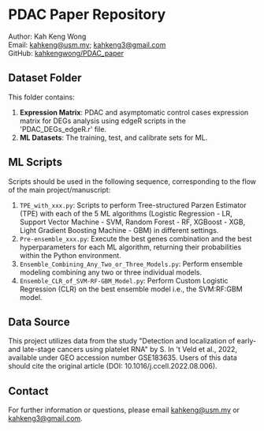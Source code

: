 # PDAC Paper Repository
Author: Kah Keng Wong  
Email: [kahkeng@usm.my](mailto:kahkeng@usm.my); [kahkeng3@gmail.com](mailto:kahkeng3@gmail.com)  
GitHub: [kahkengwong/PDAC_paper](https://github.com/kahkengwong/PDAC_paper)

## Dataset Folder
This folder contains:
1. **Expression Matrix**: PDAC and asymptomatic control cases expression matrix for DEGs analysis using edgeR scripts in the 'PDAC_DEGs_edgeR.r' file.
2. **ML Datasets**: The training, test, and calibrate sets for ML.

## ML Scripts
Scripts should be used in the following sequence, corresponding to the flow of the main project/manuscript:
1. `TPE_with_xxx.py`: Scripts to perform Tree-structured Parzen Estimator (TPE) with each of the 5 ML algorithms (Logistic Regression - LR, Support Vector Machine - SVM, Random Forest - RF, XGBoost - XGB, Light Gradient Boosting Machine - GBM) in different settings.
2. `Pre-ensemble_xxx.py`: Execute the best genes combination and the best hyperparameters for each ML algorithm, returning their probabilities within the Python environment.
3. `Ensemble_Combining_Any_Two_or_Three_Models.py`: Perform ensemble modeling combining any two or three individual models.
4. `Ensemble_CLR_of_SVM-RF-GBM_Model.py`: Perform Custom Logistic Regression (CLR) on the best ensemble model i.e., the SVM:RF:GBM model.

## Data Source
This project utilizes data from the study "Detection and localization of early- and late-stage cancers using platelet RNA" by S. In 't Veld et al., 2022, available under GEO accession number GSE183635. Users of this data should cite the original article (DOI: 10.1016/j.ccell.2022.08.006).

## Contact
For further information or questions, please email [kahkeng@usm.my](mailto:kahkeng@usm.my) or [kahkeng3@gmail.com](mailto:kahkeng3@gmail.com).
